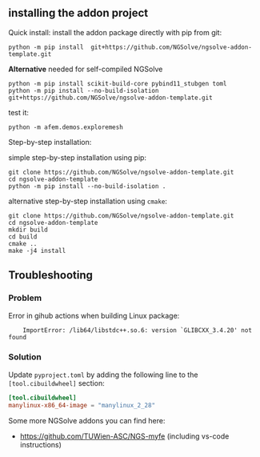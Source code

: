 ## installing the addon project

Quick install: install the addon package directly with pip from git:

    python -m pip install  git+https://github.com/NGSolve/ngsolve-addon-template.git


**Alternative** needed for self-compiled NGSolve

    python -m pip install scikit-build-core pybind11_stubgen toml
    python -m pip install --no-build-isolation git+https://github.com/NGSolve/ngsolve-addon-template.git


test it:

    python -m afem.demos.exploremesh

Step-by-step installation:

simple step-by-step installation using pip:

    git clone https://github.com/NGSolve/ngsolve-addon-template.git
    cd ngsolve-addon-template
    python -m pip install --no-build-isolation .

alternative step-by-step installation using `cmake`:

    git clone https://github.com/NGSolve/ngsolve-addon-template.git
    cd ngsolve-addon-template
    mkdir build
    cd build
    cmake ..
    make -j4 install

## Troubleshooting

### Problem
Error in gihub actions when building Linux package:

```
    ImportError: /lib64/libstdc++.so.6: version `GLIBCXX_3.4.20' not found
```

### Solution
Update `pyproject.toml` by adding the following line to the `[tool.cibuildwheel]` section:

```toml
[tool.cibuildwheel]
manylinux-x86_64-image = "manylinux_2_28"
```

Some more NGSolve addons you can find here:
  * https://github.com/TUWien-ASC/NGS-myfe (including vs-code instructions)
